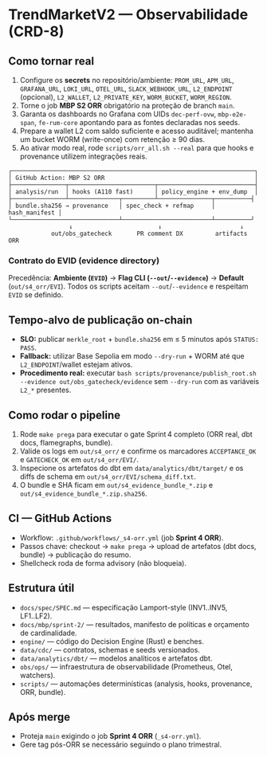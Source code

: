 # TrendMarketV2 — Observabilidade (CRD-8)

## Como tornar real

1. Configure os **secrets** no repositório/ambiente: `PROM_URL`, `APM_URL`, `GRAFANA_URL`, `LOKI_URL`, `OTEL_URL`, `SLACK_WEBHOOK_URL`, `L2_ENDPOINT` (opcional), `L2_WALLET`, `L2_PRIVATE_KEY`, `WORM_BUCKET`, `WORM_REGION`.
2. Torne o job **MBP S2 ORR** obrigatório na proteção de branch `main`.
3. Garanta os dashboards no Grafana com UIDs `dec-perf-ovw`, `mbp-e2e-span`, `fe-rum-core` apontando para as fontes declaradas nos seeds.
4. Prepare a wallet L2 com saldo suficiente e acesso auditável; mantenha um bucket WORM (write-once) com retenção ≥ 90 dias.
5. Ao ativar modo real, rode `scripts/orr_all.sh --real` para que hooks e provenance utilizem integrações reais.

```
┌────────────────────────────────────────────────────────────────────┐
│ GitHub Action: MBP S2 ORR                                          │
├───────────────┬────────────────────────┬───────────────────────────┤
│ analysis/run  │ hooks (A110 fast)      │ policy_engine + env_dump  │
├───────────────┴──────────────┬─────────┴───────────────┬──────────┤
│ bundle.sha256 → provenance   │ spec_check + refmap     │ hash_manifest │
└──────────────────────────────┴─────────────────────────┴──────────┘
                 ↓                        ↓                      ↓
            out/obs_gatecheck       PR comment DX         artifacts ORR
```

### Contrato do EVID (evidence directory)

Precedência: **Ambiente (`EVID`)** → **Flag CLI (`--out`/`--evidence`)** → **Default** (`out/s4_orr/EVI`).
Todos os scripts aceitam `--out`/`--evidence` e respeitam `EVID` se definido.

## Tempo-alvo de publicação on-chain

* **SLO:** publicar `merkle_root` + `bundle.sha256` em ≤ 5 minutos após `STATUS: PASS`.
* **Fallback:** utilizar Base Sepolia em modo `--dry-run` + WORM até que `L2_ENDPOINT`/wallet estejam ativos.
* **Procedimento real:** executar `bash scripts/provenance/publish_root.sh --evidence out/obs_gatecheck/evidence` sem `--dry-run` com as variáveis `L2_*` presentes.

## Como rodar o pipeline

1. Rode `make prega` para executar o gate Sprint 4 completo (ORR real, dbt docs, flamegraphs, bundle).
2. Valide os logs em `out/s4_orr/` e confirme os marcadores `ACCEPTANCE_OK` e `GATECHECK_OK` em `out/s4_orr/EVI/`.
3. Inspecione os artefatos do dbt em `data/analytics/dbt/target/` e os diffs de schema em `out/s4_orr/EVI/schema_diff.txt`.
4. O bundle e SHA ficam em `out/s4_evidence_bundle_*.zip` e `out/s4_evidence_bundle_*.zip.sha256`.

## CI — GitHub Actions

* Workflow: `.github/workflows/_s4-orr.yml` (job **Sprint 4 ORR**).
* Passos chave: checkout → `make prega` → upload de artefatos (dbt docs, bundle) → publicação do resumo.
* Shellcheck roda de forma advisory (não bloqueia).

## Estrutura útil

* `docs/spec/SPEC.md` — especificação Lamport-style (INV1..INV5, LF1..LF2).
* `docs/mbp/sprint-2/` — resultados, manifesto de políticas e orçamento de cardinalidade.
* `engine/` — código do Decision Engine (Rust) e benches.
* `data/cdc/` — contratos, schemas e seeds versionados.
* `data/analytics/dbt/` — modelos analíticos e artefatos dbt.
* `obs/ops/` — infraestrutura de observabilidade (Prometheus, Otel, watchers).
* `scripts/` — automações determinísticas (analysis, hooks, provenance, ORR, bundle).

## Após merge

* Proteja `main` exigindo o job **Sprint 4 ORR** (`_s4-orr.yml`).
* Gere tag pós-ORR se necessário seguindo o plano trimestral.
